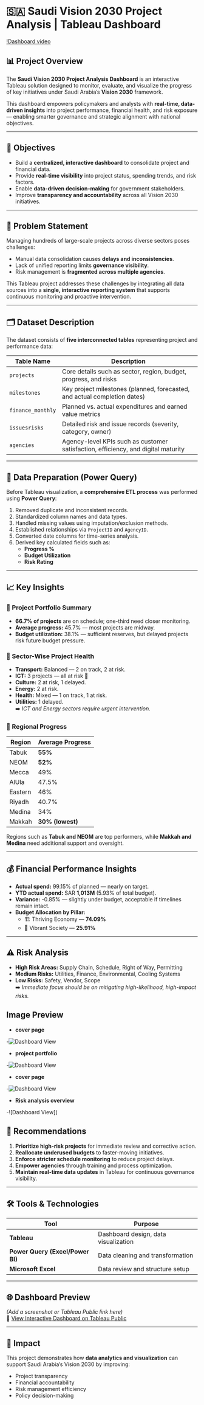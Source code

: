 # 🇸🇦 Saudi Vision 2030 Project Analysis | Tableau Dashboard
[!Dashboard video](https://github.com/Shaadink/tableau-project/blob/main/saudi%20vision%202030%20dashboard.mp4)


## 📊 Project Overview
The **Saudi Vision 2030 Project Analysis Dashboard** is an interactive Tableau solution designed to monitor, evaluate, and visualize the progress of key initiatives under Saudi Arabia’s **Vision 2030** framework.

This dashboard empowers policymakers and analysts with **real-time, data-driven insights** into project performance, financial health, and risk exposure — enabling smarter governance and strategic alignment with national objectives.

---

## 🎯 Objectives
- Build a **centralized, interactive dashboard** to consolidate project and financial data.
- Provide **real-time visibility** into project status, spending trends, and risk factors.
- Enable **data-driven decision-making** for government stakeholders.
- Improve **transparency and accountability** across all Vision 2030 initiatives.

---

## 🧩 Problem Statement
Managing hundreds of large-scale projects across diverse sectors poses challenges:
- Manual data consolidation causes **delays and inconsistencies**.
- Lack of unified reporting limits **governance visibility**.
- Risk management is **fragmented across multiple agencies**.

This Tableau project addresses these challenges by integrating all data sources into a **single, interactive reporting system** that supports continuous monitoring and proactive intervention.

---

## 🗂️ Dataset Description
The dataset consists of **five interconnected tables** representing project and performance data:

| Table Name | Description |
|-------------|-------------|
| `projects` | Core details such as sector, region, budget, progress, and risks |
| `milestones` | Key project milestones (planned, forecasted, and actual completion dates) |
| `finance_monthly` | Planned vs. actual expenditures and earned value metrics |
| `issuesrisks` | Detailed risk and issue records (severity, category, owner) |
| `agencies` | Agency-level KPIs such as customer satisfaction, efficiency, and digital maturity |

---

## 🧼 Data Preparation (Power Query)
Before Tableau visualization, a **comprehensive ETL process** was performed using **Power Query**:
1. Removed duplicate and inconsistent records.
2. Standardized column names and data types.
3. Handled missing values using imputation/exclusion methods.
4. Established relationships via `ProjectID` and `AgencyID`.
5. Converted date columns for time-series analysis.
6. Derived key calculated fields such as:
   - **Progress %**
   - **Budget Utilization**
   - **Risk Rating**

---

## 📈 Key Insights

### 🔹 Project Portfolio Summary
- **66.7% of projects** are on schedule; one-third need closer monitoring.  
- **Average progress:** 45.7% — most projects are midway.  
- **Budget utilization:** 38.1% — sufficient reserves, but delayed projects risk future budget pressure.

### 🔹 Sector-Wise Project Health
- **Transport:** Balanced — 2 on track, 2 at risk.  
- **ICT:** 3 projects — all at risk 🚨  
- **Culture:** 2 at risk, 1 delayed.  
- **Energy:** 2 at risk.  
- **Health:** Mixed — 1 on track, 1 at risk.  
- **Utilities:** 1 delayed.  
➡️ *ICT and Energy sectors require urgent intervention.*

### 🔹 Regional Progress
| Region | Average Progress |
|---------|------------------|
| Tabuk | **55%** |
| NEOM | **52%** |
| Mecca | 49% |
| AlUla | 47.5% |
| Eastern | 46% |
| Riyadh | 40.7% |
| Medina | 34% |
| Makkah | **30% (lowest)** |

Regions such as **Tabuk and NEOM** are top performers, while **Makkah and Medina** need additional support and oversight.

---

## 💰 Financial Performance Insights
- **Actual spend:** 99.15% of planned — nearly on target.
- **YTD actual spend:** SAR **1,013M** (5.93% of total budget).
- **Variance:** -0.85% — slightly under budget, acceptable if timelines remain intact.
- **Budget Allocation by Pillar:**
  - 🏗️ Thriving Economy — **74.09%**
  - 🕌 Vibrant Society — **25.91%**

---

## ⚠️ Risk Analysis
- **High Risk Areas:** Supply Chain, Schedule, Right of Way, Permitting  
- **Medium Risks:** Utilities, Finance, Environmental, Cooling Systems  
- **Low Risks:** Safety, Vendor, Scope  
➡️ *Immediate focus should be on mitigating high-likelihood, high-impact risks.*


## Image Preview

- **cover page**
  
-![Dashboard View](https://github.com/Shaadink/tableau-project/blob/main/cover%20photo.png)


- **project portfolio**

-![Dashboard View](https://github.com/Shaadink/tableau-project/blob/main/project%20portfolio%20overview.png)


- **cover page**
 
-![Dashboard View](https://github.com/Shaadink/tableau-project/blob/main/financial%20overview.png)


- **Risk analysis overview**

-![Dashboard View](


## 🧠 Recommendations
1. **Prioritize high-risk projects** for immediate review and corrective action.  
2. **Reallocate underused budgets** to faster-moving initiatives.  
3. **Enforce stricter schedule monitoring** to reduce project delays.  
4. **Empower agencies** through training and process optimization.  
5. **Maintain real-time data updates** in Tableau for continuous governance visibility.

---

## 🛠️ Tools & Technologies
| Tool | Purpose |
|------|----------|
| **Tableau** | Dashboard design, data visualization |
| **Power Query (Excel/Power BI)** | Data cleaning and transformation |
| **Microsoft Excel** | Data review and structure setup |

---

## 🌐 Dashboard Preview
*(Add a screenshot or Tableau Public link here)*  
🔗 [View Interactive Dashboard on Tableau Public](#)

---

## 📢 Impact
This project demonstrates how **data analytics and visualization** can support Saudi Arabia’s Vision 2030 by improving:
- Project transparency  
- Financial accountability  
- Risk management efficiency  
- Policy decision-making  


